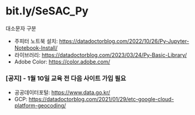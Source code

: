 # bit.ly/SeSAC_Py
대소문자 구분

* 주피터 노트북 설치: https://datadoctorblog.com/2022/10/26/Py-Jupyter-Notebook-Install/
* 라이브러리: https://datadoctorblog.com/2023/03/24/Py-Basic-Library/  
* Adobe Color: https://color.adobe.com/

### \[공지\] - 1월 10일 교육 전 다음 사이트 가입 필요
* 공공데이터포털: https://www.data.go.kr/
* GCP: https://datadoctorblog.com/2021/01/29/etc-google-cloud-platform-geocoding/
